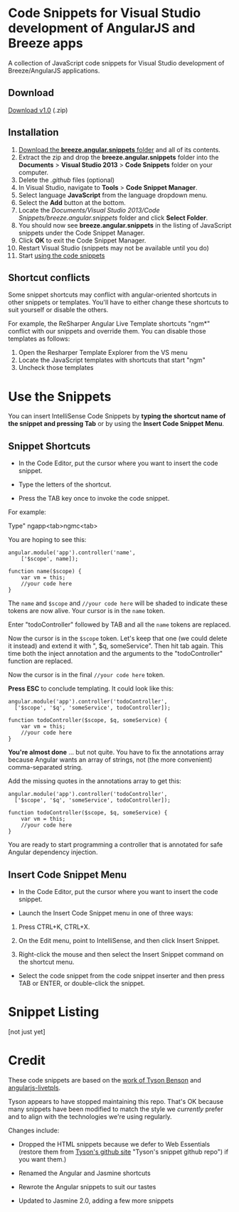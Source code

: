 
# Code Snippets for Visual Studio development of AngularJS and Breeze apps

A collection of JavaScript code snippets for Visual Studio development of Breeze/AngularJS applications. 

## Download

[Download v1.0](https://github.com/Breeze/breeze.angular.snippets.git/archive/master.zip) (.zip)

## Installation

1. [Download the **breeze.angular.snippets** folder](https://github.com/Breeze/breeze.angular.snippets.git/archive/master.zip) and all of its contents.
1. Extract the zip and drop the **breeze.angular.snippets** folder into the **Documents** > **Visual Studio 2013** > **Code Snippets** folder on your computer.
1. Delete the *.github* files (optional)
1. In Visual Studio, navigate to **Tools** > **Code Snippet Manager**.
1. Select language **JavaScript** from the language dropdown menu.
1. Select the **Add** button at the bottom.
1. Locate the *Documents/Visual Studio 2013/Code Snippets/breeze.angular.snippets* folder and click **Select Folder**.
1. You should now see **breeze.angular.snippets** in the listing of JavaScript snippets under the Code Snippet Manager.
1. Click **OK** to exit the Code Snippet Manager.
1. Restart Visual Studio  (snippets may not be available until you do)
1. Start [using the code snippets](#use-snippets)

## Shortcut conflicts

Some snippet shortcuts may conflict with angular-oriented shortcuts in other snippets or templates. You'll have to either change these shortcuts to suit yourself or disable the others.

For example, the ReSharper Angular Live Template shortcuts "ngm*" conflict with our snippets and override them. You can disable those templates as follows:

1. Open the Resharper Template Explorer from the VS menu
1. Locate the JavaScript templates with shortcuts that start "ngm"
1. Uncheck those templates

<a name="use-snippets"></a>
# Use the Snippets

You can insert IntelliSense Code Snippets by **typing the shortcut name of the snippet and pressing Tab** or by using the **Insert Code Snippet Menu**.

## Snippet Shortcuts

- In the Code Editor, put the cursor where you want to insert the code snippet.

- Type the letters of the shortcut.

- Press the TAB key once to invoke the code snippet. 

For example:

Type" ngapp&lt;tab>ngmc&lt;tab> 

You are hoping to see this:

    angular.module('app').controller('name', 
        ['$scope', name]);
    
    function name($scope) {
        var vm = this;
        //your code here
    }

The `name` and `$scope` and `//your code here` will be shaded to indicate these tokens are now alive. Your cursor is in the `name` token.

Enter "todoController" followed by TAB and all the `name` tokens are replaced.

Now the cursor is in the `$scope` token. Let's keep that one (we could delete it instead) and extend it with ", $q, someService". Then hit tab again. This time  both the inject annotation and the arguments to the "todoController" function are replaced.

Now the cursor is in the final `//your code here` token. 

**Press ESC** to conclude templating. It could look like this:

    angular.module('app').controller('todoController',
      ['$scope', '$q', 'someService', todoController]);
    
    function todoController($scope, $q, someService) {
        var vm = this;
        //your code here
    }

**You're almost done** ... but not quite. You have to fix the annotations array because Angular wants an array of strings, not (the more convenient) comma-separated string.

Add the missing quotes in the annotations array to get this:

    angular.module('app').controller('todoController',
      ['$scope', '$q', 'someService', todoController]);
    
    function todoController($scope, $q, someService) {
        var vm = this;
        //your code here
    }

You are ready to start programming a controller that is annotated for safe Angular dependency injection.

## Insert Code Snippet Menu

- In the Code Editor, put the cursor where you want to insert the code snippet.

- Launch the Insert Code Snippet menu in one of three ways:

 1. Press CTRL+K, CTRL+X.
 
 2. On the Edit menu, point to IntelliSense, and then click Insert Snippet.
 
 3. Right-click the mouse and then select the Insert Snippet command on the shortcut menu.

- Select the code snippet from the code snippet inserter and then press TAB or ENTER, or double-click the snippet.

# Snippet Listing
[not just yet]

# Credit

These code snippets are based on the [work of Tyson Benson](https://github.com/tyson-benson/AngularJS-Snippets/) and [angularjs-livetpls](https://github.com/angularjs-livetpls/angularjs-webstorm-livetpls). 

Tyson appears to have stopped maintaining this repo. That's OK because many snippets have been modified to match the style we *currently* prefer and to align with the technologies we're using regularly. 

Changes include:

* Dropped the HTML snippets because we defer to Web Essentials (restore them from [Tyson's github site](https://github.com/tyson-benson/AngularJS-Snippets/) "Tyson's snippet github repo") if you want them.)

* Renamed the Angular and Jasmine shortcuts

* Rewrote the Angular snippets to suit our tastes

* Updated to Jasmine 2.0, adding a few more snippets
